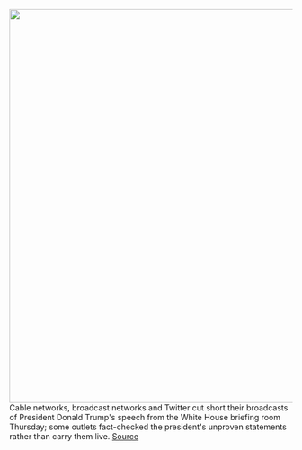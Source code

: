 <img src='https://cdn.vox-cdn.com/thumbor/lpN1QCz1XVF2k2t4cr8AJiZHcmA=/0x0:3367x2462/1200x800/filters:focal(1415x962:1953x1500)/cdn.vox-cdn.com/uploads/chorus_image/image/67745912/1284134494.0.jpg' width='700px' /><br/>
Cable networks, broadcast networks and Twitter cut short their broadcasts of President Donald Trump's speech from the White House briefing room Thursday; some outlets fact-checked the president's unproven statements rather than carry them live.
<a href='https://www.theverge.com/2020/11/5/21551991/twitter-cable-broadcast-networks-cut-away-trump-speech'> Source <a/>
